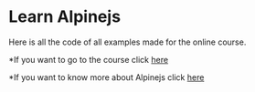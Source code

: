 # Learn Alpinejs

Here is all the code of all examples made for the online course.

*If you want to go to the course click [here](https://codecourse.com/courses/learn-alpine-js)

*If you want to know more about Alpinejs click [here](https://alpinejs.dev)
